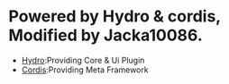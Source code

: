 # Powered by Hydro & cordis, Modified by Jacka10086.

- [Hydro](https://github.com/hydro-dev/Hydro):Providing Core & Ui Plugin
- [Cordis](https://github.com/cordiverse/cordis):Providing Meta Framework 

